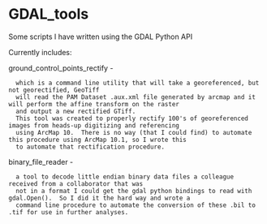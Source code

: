 GDAL_tools
==========

Some scripts I have written using the GDAL Python API

Currently includes:

ground_control_points_rectify - 

      which is a command line utility that will take a georeferenced, but not georectified, GeoTiff
      will read the PAM Dataset .aux.xml file generated by arcmap and it will perform the affine transform on the raster
      and output a new rectified GTiff.
      This tool was created to properly rectify 100's of georeferenced images from heads-up digitizing and referencing
      using ArcMap 10.  There is no way (that I could find) to automate this procedure using ArcMap 10.1, so I wrote this
      to automate that rectification procedure.
      
      
binary_file_reader - 

      a tool to decode little endian binary data files a colleague received from a collaborator that was
      not in a format I could get the gdal python bindings to read with gdal.Open().  So I did it the hard way and wrote a 
      command line procedure to automate the conversion of these .bil to .tif for use in further analyses.
